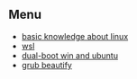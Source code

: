 ## Menu
- [basic knowledge about linux](slides.md) 
- [wsl](docs/wsl.md)
- [dual-boot win and ubuntu](docs/win_ubuntu_dual_boot.md)
- [grub beautify](grub_conf.md)